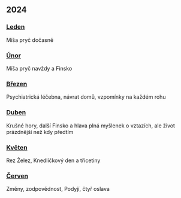 ## 2024

### [Leden](2024_january.md)

Míša pryč dočasně

### [Únor](2024_february.md)

Míša pryč navždy a Finsko

### [Březen](2024_march.md)

Psychiatrická léčebna, návrat domů, vzpomínky na každém rohu

### [Duben](2024_april.md)

Krušné hory, další Finsko a hlava plná myšlenek o vztazích, ale život prázdnější než kdy předtím

### [Květen](2024_may.md)

Rez Želez, Knedlíčkový den a třicetiny

### [Červen](2024_june.md)

Změny, zodpovědnost, Podyjí, čtyř oslava
<!--

### [Červenec](2024_july.md)


### [Srpen](2024_august.md)


### [Září](2024_september.md)


### [Říjen](2024_october.md)


### [Listopad](2024_november.md)


### [Prosinec](2024_december.md)

-->
